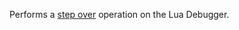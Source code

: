 Performs a [step over](https://developer.roblox.com/articles/Lua-debugger) operation on the Lua Debugger.